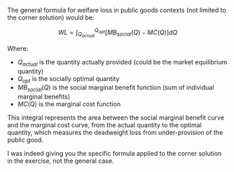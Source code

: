 The general formula for welfare loss in public goods contexts (not limited to the corner solution) would be:

$$WL = \int_{Q_{actual}}^{Q_{opt}} [MB_{social}(Q) - MC(Q)] dQ$$

Where:

- $Q_{actual}$ is the quantity actually provided (could be the market equilibrium quantity)
- $Q_{opt}$ is the socially optimal quantity
- $MB_{social}(Q)$ is the social marginal benefit function (sum of individual marginal benefits)
- $MC(Q)$ is the marginal cost function

This integral represents the area between the social marginal benefit curve and the marginal cost curve, from the actual quantity to the optimal quantity, which measures the deadweight loss from under-provision of the public good.

I was indeed giving you the specific formula applied to the corner solution in the exercise, not the general case.
